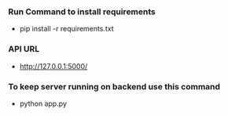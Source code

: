 ### Run Command to install requirements
- pip install -r requirements.txt

### API URL

- http://127.0.0.1:5000/


### To keep server running on backend use this command 

- python app.py